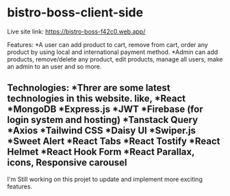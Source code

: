 # bistro-boss-client-side
Live site link: https://bistro-boss-f42c0.web.app/

Features: 
*A user can add product to cart, remove from cart, order any product by using local and international payment method.
*Admin can add products, remove/delete any product, edit products, manage all users, make an admin to an user and so more.

Technologies:
*Threr are some latest technologies in this website. like,
*React
*MongoDB
*Express.js
*JWT
*Firebase (for login system and hosting)
*Tanstack Query
*Axios
*Tailwind CSS
*Daisy UI
*Swiper.js
*Sweet Alert
*React Tabs
*React Tostify
*React Helmet
*React Hook Form
*React Parallax, icons, Responsive carousel
-----------------------------------------
I'm Still working on this projet to update and implement more exciting features.

